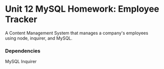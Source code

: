 # Unit 12 MySQL Homework: Employee Tracker

A Content Management System that manages a company's employees using node, inquirer, and MySQL.

### Dependencies
MySQL
Inquirer


